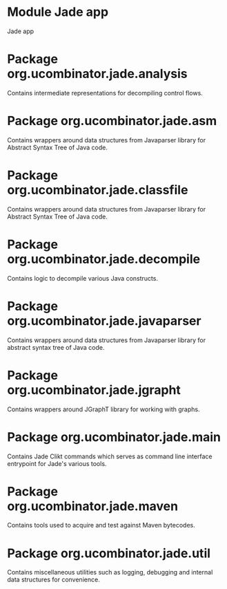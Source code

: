 # Module Jade app

Jade app

# Package org.ucombinator.jade.analysis

Contains intermediate representations for decompiling control flows.

# Package org.ucombinator.jade.asm

Contains wrappers around data structures from Javaparser library for Abstract Syntax Tree of Java code.

# Package org.ucombinator.jade.classfile

Contains wrappers around data structures from Javaparser library for Abstract Syntax Tree of Java code.

# Package org.ucombinator.jade.decompile

Contains logic to decompile various Java constructs.

# Package org.ucombinator.jade.javaparser

Contains wrappers around data structures from Javaparser library for abstract syntax tree of Java code.

# Package org.ucombinator.jade.jgrapht

Contains wrappers around JGraphT library for working with graphs.

# Package org.ucombinator.jade.main

Contains Jade Clikt commands which serves as command line interface entrypoint for Jade's various tools.

# Package org.ucombinator.jade.maven

Contains tools used to acquire and test against Maven bytecodes.

# Package org.ucombinator.jade.util

Contains miscellaneous utilities such as logging, debugging and internal data structures for convenience.